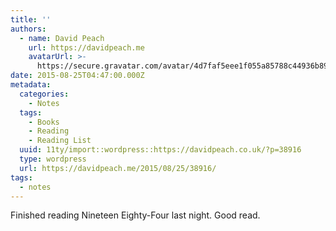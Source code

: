 ```yaml
---
title: ''
authors:
  - name: David Peach
    url: https://davidpeach.me
    avatarUrl: >-
      https://secure.gravatar.com/avatar/4d7faf5eee1f055a85788c44936b8995eaab6dfb004e7854ec747ccb272e91ee?s=96&d=mm&r=g
date: 2015-08-25T04:47:00.000Z
metadata:
  categories:
    - Notes
  tags:
    - Books
    - Reading
    - Reading List
  uuid: 11ty/import::wordpress::https://davidpeach.co.uk/?p=38916
  type: wordpress
  url: https://davidpeach.me/2015/08/25/38916/
tags:
  - notes
---
```

Finished reading Nineteen Eighty-Four last night. Good read.